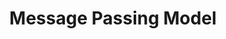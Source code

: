 ---
layout: page
title: Message Passing Model
description: Constructing parallel programming solutions using message passing model to certain problems and implementing them using the Message Passing Interface in C++.
# img: assets/img/7.jpg
redirect: https://github.com/Jayant-Duneja/Message-Passing-Model
importance: 3
category: Projects
---
